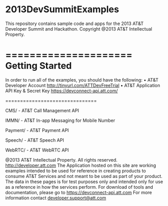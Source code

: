 2013DevSummitExamples
=====================
This repository contains sample code and apps for the 2013 AT&T Developer Summit and Hackathon. Copyright @2013 AT&T Intellectual Property.   

=====================
Getting Started
=====================
In order to run all of the examples, you should have the following:
• AT&T Developer Account http://tinyurl.com/ATTDevFreeTrial
•	AT&T Application API Key & Secret Key https://devconnect-api.att.com/


  
===============================

  CMS/ - AT&T Call Management API
  
  IMMN/ - AT&T In-app Messaging for Mobile Number
  
  Payment/ - AT&T Payment API
  
  Speech/ - AT&T Speech API
  
  WebRTC/ - AT&T WebRTC API


@2013 AT&T Intellectual Property. All rights reserved. http://developer.att.com 
The Application hosted on this site are working examples intended to be used for reference in creating products to consume AT&T Services and not meant to be used as part of your product. The data in these pages is for test purposes only and intended only for use as a reference in how the services perform. 
For download of tools and documentation, please go to https://devconnect-api.att.com 
For more information contact developer.support@att.com

